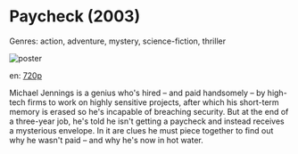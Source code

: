# Paycheck (2003)

Genres: action, adventure, mystery, science-fiction, thriller

![poster](http://image.tmdb.org/t/p/w500/fvp8I0d21MMbpd0Z8HMeGZXMKGU.jpg)

en:
  [720p](magnet:?xt=urn:btih:4EE35200B36DC88631E4EBBA67DD5D58071E160C&tr=udp://glotorrents.pw:6969/announce&tr=udp://tracker.opentrackr.org:1337/announce&tr=udp://torrent.gresille.org:80/announce&tr=udp://tracker.openbittorrent.com:80&tr=udp://tracker.coppersurfer.tk:6969&tr=udp://tracker.leechers-paradise.org:6969&tr=udp://p4p.arenabg.ch:1337&tr=udp://tracker.internetwarriors.net:1337)
  


Michael Jennings is a genius who's hired – and paid handsomely – by high-tech firms to work on highly sensitive projects, after which his short-term memory is erased so he's incapable of breaching security. But at the end of a three-year job, he's told he isn't getting a paycheck and instead receives a mysterious envelope. In it are clues he must piece together to find out why he wasn't paid – and why he's now in hot water.